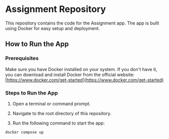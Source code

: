 # Assignment Repository

This repository contains the code for the Assignment app. The app is built using Docker for easy setup and deployment.

## How to Run the App

### Prerequisites

Make sure you have Docker installed on your system. If you don't have it, you can download and install Docker from the official website: [https://www.docker.com/get-started](https://www.docker.com/get-started)

### Steps to Run the App

1. Open a terminal or command prompt.

2. Navigate to the root directory of this repository.

3. Run the following command to start the app:

```bash
docker compose up
```
